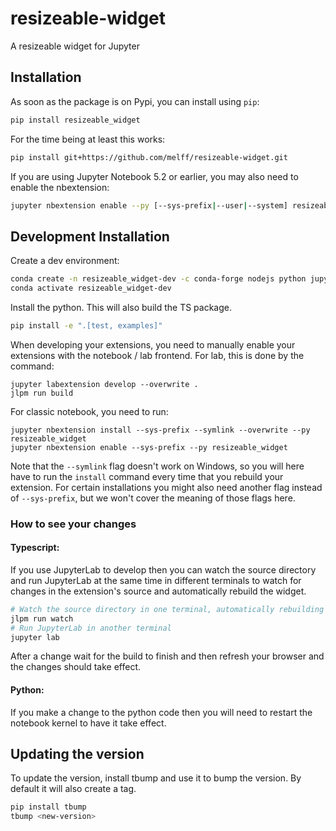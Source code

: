 
# resizeable-widget

<!-- [![codecov](https://codecov.io/gh/melff/resizeable-widget/branch/master/graph/badge.svg)](https://codecov.io/gh/-/resizeable-widget) -->


A resizeable widget for Jupyter

## Installation

As soon as the package is on Pypi, you can install using `pip`:

```bash
pip install resizeable_widget
```

For the time being at least this works:

```bash
pip install git+https://github.com/melff/resizeable-widget.git
```

If you are using Jupyter Notebook 5.2 or earlier, you may also need to enable
the nbextension:
```bash
jupyter nbextension enable --py [--sys-prefix|--user|--system] resizeable_widget
```

## Development Installation

Create a dev environment:
```bash
conda create -n resizeable_widget-dev -c conda-forge nodejs python jupyterlab=4.0.11
conda activate resizeable_widget-dev
```

Install the python. This will also build the TS package.
```bash
pip install -e ".[test, examples]"
```

When developing your extensions, you need to manually enable your extensions with the
notebook / lab frontend. For lab, this is done by the command:

```
jupyter labextension develop --overwrite .
jlpm run build
```

For classic notebook, you need to run:

```
jupyter nbextension install --sys-prefix --symlink --overwrite --py resizeable_widget
jupyter nbextension enable --sys-prefix --py resizeable_widget
```

Note that the `--symlink` flag doesn't work on Windows, so you will here have to run
the `install` command every time that you rebuild your extension. For certain installations
you might also need another flag instead of `--sys-prefix`, but we won't cover the meaning
of those flags here.

### How to see your changes
#### Typescript:
If you use JupyterLab to develop then you can watch the source directory and run JupyterLab at the same time in different
terminals to watch for changes in the extension's source and automatically rebuild the widget.

```bash
# Watch the source directory in one terminal, automatically rebuilding when needed
jlpm run watch
# Run JupyterLab in another terminal
jupyter lab
```

After a change wait for the build to finish and then refresh your browser and the changes should take effect.

#### Python:
If you make a change to the python code then you will need to restart the notebook kernel to have it take effect.

## Updating the version

To update the version, install tbump and use it to bump the version.
By default it will also create a tag.

```bash
pip install tbump
tbump <new-version>
```

